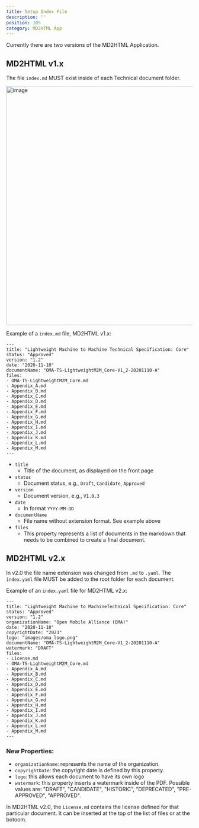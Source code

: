 ```yaml
---
title: Setup Index File
description: ''
position: 105
category: MD2HTML App
---
```

Currently there are two versions of the MD2HTML Application.

## MD2HTML v1.x
The file `index.md` MUST exist inside of each Technical  document folder. 

<img width="645" alt="image" src="https://user-images.githubusercontent.com/3258579/182251495-78ce12dd-a36b-4e5c-8684-6c34cfc83c6f.png">

Example of a `index.md` file, MD2HTML v1.x:

```
---
title: "Lightweight Machine to Machine Technical Specification: Core"
status: "Approved"
version: "1.2"
date: "2020-11-10"
documentName: "OMA-TS-LightweightM2M_Core-V1_2-20201110-A"
files:
- OMA-TS-LightweightM2M_Core.md
- Appendix_A.md
- Appendix_B.md
- Appendix_C.md
- Appendix_D.md
- Appendix_E.md
- Appendix_F.md
- Appendix_G.md
- Appendix_H.md
- Appendix_I.md
- Appendix_J.md
- Appendix_K.md
- Appendix_L.md
- Appendix_M.md
---
```
* `title`
    * Title of the document, as displayed on the front page
* `status`
    * Document status, e.g., `Draft`, `Candidate`, `Approved`
* `version`
    * Document version, e.g., `V1.0.3`
* `date`
    * In format `YYYY-MM-DD`
* `documentName`
    * File name without extension format. See example above
* `files`
    * This property represents a list of documents in the markdown that needs to be combined to create a final document.

## MD2HTML v2.x

In v2.0 the file name extension was changed from `.md` to `.yaml`. The `index.yaml` file MUST be added to the root folder for each document.

Example of an `index.yaml` file for MD2HTML v2.x:

```        
---	
title: "Lightweight Machine to MachineTechnical Specification: Core"
status: "Approved"
version: "1.2"
organizationName: "Open Mobile Alliance (OMA)"
date: "2020-11-10"
copyrightDate: "2023"
logo: "images/oma_logo.png"
documentName: "OMA-TS-LightweightM2M_Core-V1_2-20201110-A"
watermark: "DRAFT"
files:
- License.md
- OMA-TS-LightweightM2M_Core.md
- Appendix_A.md
- Appendix_B.md
- Appendix_C.md
- Appendix_D.md
- Appendix_E.md
- Appendix_F.md
- Appendix_G.md
- Appendix_H.md
- Appendix_I.md
- Appendix_J.md
- Appendix_K.md
- Appendix_L.md
- Appendix_M.md
---
```
### New Properties:
* `organizationName`:  represents the name of the organization.
* `copyrightDate`:         the copyright date is defined by this property.
* `logo`:                          this allows each document to have its own logo
* `watermark`:               this property inserts a watermark inside of the PDF. Possible values are: "DRAFT",  "CANDIDATE", "HISTORIC", "DEPRECATED", "PRE-APPROVED", "APPROVED".

<alert>In MD2HTML v2.0, the `License.md` contains the license defined for that particular document. It can be inserted at the top of the list of files or at the botoom.</alert>